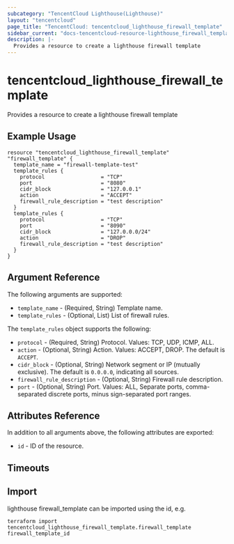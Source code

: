 ```yaml
---
subcategory: "TencentCloud Lighthouse(Lighthouse)"
layout: "tencentcloud"
page_title: "TencentCloud: tencentcloud_lighthouse_firewall_template"
sidebar_current: "docs-tencentcloud-resource-lighthouse_firewall_template"
description: |-
  Provides a resource to create a lighthouse firewall template
---
```


# tencentcloud_lighthouse_firewall_template

Provides a resource to create a lighthouse firewall template

## Example Usage

```hcl
resource "tencentcloud_lighthouse_firewall_template" "firewall_template" {
  template_name = "firewall-template-test"
  template_rules {
    protocol                  = "TCP"
    port                      = "8080"
    cidr_block                = "127.0.0.1"
    action                    = "ACCEPT"
    firewall_rule_description = "test description"
  }
  template_rules {
    protocol                  = "TCP"
    port                      = "8090"
    cidr_block                = "127.0.0.0/24"
    action                    = "DROP"
    firewall_rule_description = "test description"
  }
}
```

## Argument Reference

The following arguments are supported:

* `template_name` - (Required, String) Template name.
* `template_rules` - (Optional, List) List of firewall rules.

The `template_rules` object supports the following:

* `protocol` - (Required, String) Protocol. Values: TCP, UDP, ICMP, ALL.
* `action` - (Optional, String) Action. Values: ACCEPT, DROP. The default is `ACCEPT`.
* `cidr_block` - (Optional, String) Network segment or IP (mutually exclusive). The default is `0.0.0.0`, indicating all sources.
* `firewall_rule_description` - (Optional, String) Firewall rule description.
* `port` - (Optional, String) Port. Values: ALL, Separate ports, comma-separated discrete ports, minus sign-separated port ranges.

## Attributes Reference

In addition to all arguments above, the following attributes are exported:

* `id` - ID of the resource.



## Timeouts

<no value>


## Import

lighthouse firewall_template can be imported using the id, e.g.

```
terraform import tencentcloud_lighthouse_firewall_template.firewall_template firewall_template_id
```

